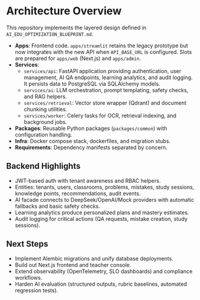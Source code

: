 # Architecture Overview

This repository implements the layered design defined in `AI_EDU_OPTIMIZATION_BLUEPRINT.md`.

- **Apps**: Frontend code. `apps/streamlit` retains the legacy prototype but now integrates with the new API when `API_BASE_URL` is configured. Slots are prepared for `apps/web` (Next.js) and `apps/admin`.
- **Services**:
  - `services/api`: FastAPI application providing authentication, user management, AI QA endpoints, learning analytics, and audit logging. It persists data to PostgreSQL via SQLAlchemy models.
  - `services/ai`: LLM orchestration, prompt templating, safety checks, and RAG helpers.
  - `services/retrieval`: Vector store wrapper (Qdrant) and document chunking utilities.
  - `services/worker`: Celery tasks for OCR, retrieval indexing, and background jobs.
- **Packages**: Reusable Python packages (`packages/common`) with configuration handling.
- **Infra**: Docker compose stack, dockerfiles, and migration stubs.
- **Requirements**: Dependency manifests separated by concern.

## Backend Highlights

- JWT-based auth with tenant awareness and RBAC helpers.
- Entities: tenants, users, classrooms, problems, mistakes, study sessions, knowledge points, recommendations, audit events.
- AI facade connects to DeepSeek/OpenAI/Mock providers with automatic fallbacks and basic safety checks.
- Learning analytics produce personalized plans and mastery estimates.
- Audit logging for critical actions (QA requests, mistake creation, study sessions).

## Next Steps

- Implement Alembic migrations and unify database deployments.
- Build out Next.js frontend and teacher console.
- Extend observability (OpenTelemetry, SLO dashboards) and compliance workflows.
- Harden AI evaluation (structured outputs, rubric baselines, automated regression tests).
